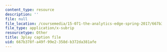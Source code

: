 ```yaml
---
content_type: resource
description: ''
file: null
file_location: /coursemedia/15-071-the-analytics-edge-spring-2017/667b378fa49f99e2358db372da381afe_xyZEB6vkPb8.srt
file_type: application/x-subrip
resourcetype: Other
title: 3play caption file
uid: 667b378f-a49f-99e2-358d-b372da381afe
---
```

